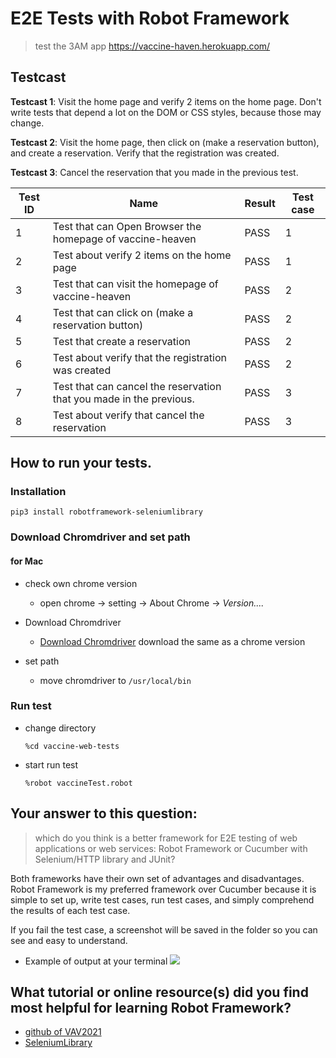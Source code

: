 # E2E Tests with Robot Framework
> test the 3AM app  https://vaccine-haven.herokuapp.com/

## Testcast
**Testcast 1**: Visit the home page and verify 2 items on the home page.  Don't write tests that depend a lot on the DOM or CSS styles, because those may change.

**Testcast 2**: Visit the home page, then click on (make a reservation button), and create a reservation.  Verify that the registration was created.

**Testcast 3**: Cancel the reservation that you made in the previous test.

| Test ID | Name                                                                | Result | Test case |
|---------|---------------------------------------------------------------------|--------|-----------|
| 1       | Test that can Open Browser the homepage of vaccine-heaven           | PASS   | 1         |
| 2       | Test about verify 2 items on the home page                          | PASS   | 1         |
| 3       | Test that can visit the homepage of vaccine-heaven                  | PASS   | 2         |
| 4       | Test that can click on (make a reservation button)                  | PASS   | 2         |
| 5       | Test that create a reservation                                      | PASS   | 2         |
| 6       | Test about verify that the registration was created                 | PASS   | 2         |
| 7       | Test that can cancel the reservation that you made in the previous. | PASS   | 3         |
| 8       | Test about verify that cancel the reservation                       | PASS   | 3         |



## How to run your tests.

### Installation
```
pip3 install robotframework-seleniumlibrary
```

### Download Chromdriver and set path
#### for Mac
* check own chrome version

    * open chrome -> setting -> About Chrome -> *Version....*

* Download Chromdriver
    * [Download Chromdriver](https://chromedriver.chromium.org/downloads) download the same as a chrome version

* set path 
    * move chromdriver to `/usr/local/bin`

### Run test
* change directory
    ```
    %cd vaccine-web-tests
    ```
* start run test
    ```
    %robot vaccineTest.robot
    ```


## Your answer to this question: 
> which do you think is a better framework for E2E testing of web applications or web services:  Robot Framework or Cucumber with Selenium/HTTP library and JUnit?

Both frameworks have their own set of advantages and disadvantages. Robot Framework is my preferred framework over Cucumber because it is simple to set up, write test cases, run test cases, and simply comprehend the results of each test case.

If you fail the test case, a screenshot will be saved in the folder so you can see and easy to understand.

* Example of output at your terminal
    ![](https://i.imgur.com/2fJ4H2N.png)

    

## What tutorial or online resource(s) did you find most helpful for learning Robot Framework?
* [github of VAV2021](https://github.com/VAV2021/VAV2021/blob/master/robot-framework.md)
* [SeleniumLibrary](https://robotframework.org/SeleniumLibrary/SeleniumLibrary.html#Wait%20Until%20Page%20Contains%20Element)
